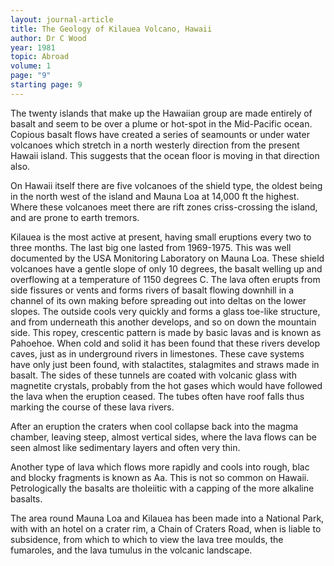 ```yaml
---
layout: journal-article
title: The Geology of Kilauea Volcano, Hawaii
author: Dr C Wood
year: 1981
topic: Abroad
volume: 1
page: "9"
starting page: 9
---
```

The twenty islands that make up the Hawaiian group are made entirely of basalt and seem to be over a plume or hot-spot in the Mid-Pacific ocean. Copious basalt flows have created a series of seamounts or under water volcanoes which stretch in a north westerly
direction from the present Hawaii island. This suggests that the ocean floor is moving in that direction also.

On Hawaii itself there are five volcanoes of the shield type, the oldest being in the north west of the island and Mauna Loa at 14,000 ft the highest. Where these volcanoes meet there are rift zones criss-crossing the island, and are prone to earth tremors.

Kilauea is the most active at present, having small eruptions every two to three months. The last big one lasted from 1969-1975. This was well documented by the USA Monitoring Laboratory on Mauna Loa. These shield volcanoes have a gentle slope of only 10 degrees,
the basalt welling up and overflowing at a temperature of 1150 degrees C. The lava often erupts from side fissures or vents and forms rivers of basalt flowing downhill in a channel of its own making before spreading out into deltas on the lower slopes. The outside cools very quickly and forms a glass toe-like structure, and from underneath this another develops, and so on down the mountain side. This ropey, crescentic pattern is made by basic lavas and is known as Pahoehoe. When cold and solid it has been found that these rivers develop caves, just as in underground rivers in limestones. These cave systems have only just been found, with stalactites, stalagmites and straws made in basalt. The sides of these tunnels are coated with volcanic glass with magnetite
crystals, probably from the hot gases which would have followed the lava when the eruption ceased. The tubes often have roof falls thus marking the course of these lava rivers.

After an eruption the craters when cool collapse back into the magma chamber, leaving steep, almost vertical sides, where the lava flows can be seen almost like sedimentary layers and often very thin.

Another type of lava which flows more rapidly and cools into rough, blac and blocky fragments is known as Aa. This is not so common on Hawaii. Petrologically the basalts are tholeiitic with a capping of the more alkaline basalts.

The area round Mauna Loa and Kilauea has been made into a National Park, with with an hotel on a crater rim, a Chain of Craters Road, when is liable to subsidence, from which to which to view the lava tree moulds, the fumaroles, and the lava tumulus in the volcanic landscape.
